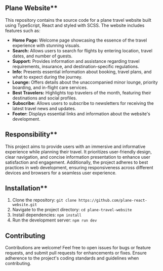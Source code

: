 ## Plane  Website**

This repository contains the source code for a plane travel website built using TypeScript, React and styled with SCSS. The website includes features such as:

- **Home Page:** Welcome page showcasing the essence of the travel experience with stunning visuals.
- **Search:** Allows users to search for flights by entering location, travel dates, and number of guests.
- **Support:** Provides information and assistance regarding travel requirements, insurance, and destination-specific regulations.
- **Info:** Presents essential information about booking, travel plans, and what to expect during the journey.
- **Lounge:** Offers details about the unaccompanied minor lounge, priority boarding, and in-flight care services.
- **Best Travelers:** Highlights top travelers of the month, featuring their destinations and social profiles.
- **Subscribe:** Allows users to subscribe to newsletters for receiving the latest travel news and updates.
- **Footer:** Displays essential links and information about the website's development.

## Responsibility**

This project aims to provide users with an immersive and informative experience while planning their travel. It prioritizes user-friendly design, clear navigation, and concise information presentation to enhance user satisfaction and engagement. Additionally, the project adheres to best practices in web development, ensuring responsiveness across different devices and browsers for a seamless user experience.

## Installation**

1. Clone the repository: `git clone https://github.com/plane-react-website.git`
2. Navigate to the project directory: `cd plane-travel-website`
3. Install dependencies: `npm install`
4. Run the development server: `npm run dev`

## Contributing

Contributions are welcome! Feel free to open issues for bugs or feature requests, and submit pull requests for enhancements or fixes. Ensure adherence to the project's coding standards and guidelines when contributing.